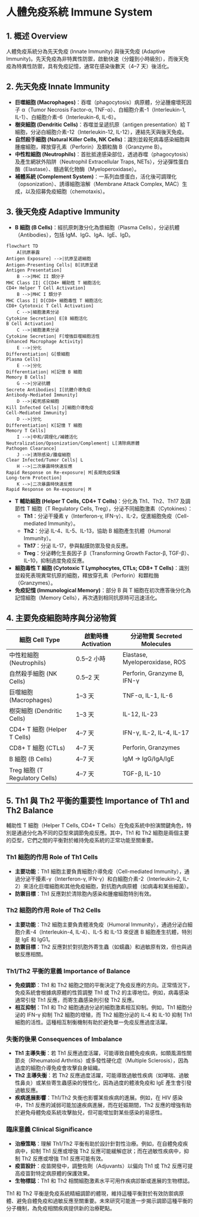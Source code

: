 # 人體免疫系統 Immune System

## 1. 概述 Overview
人體免疫系統分為先天免疫 (Innate Immunity) 與後天免疫 (Adaptive Immunity)。先天免疫為非特異性防禦，啟動快速（分鐘到小時級別），而後天免疫為特異性防禦，具有免疫記憶，通常在感染後數天（4–7 天）後活化。

## 2. 先天免疫 Innate Immunity

- **巨噬細胞 (Macrophages)**：吞噬（phagocytosis）病原體，分泌腫瘤壞死因子 α（Tumor Necrosis Factor-α, TNF-α）、白細胞介素-1（Interleukin-1, IL-1）、白細胞介素-6（Interleukin-6, IL-6）。
- **樹突細胞 (Dendritic Cells)**：吞噬並呈遞抗原（antigen presentation）給 T 細胞，分泌白細胞介素-12（Interleukin-12, IL-12），連結先天與後天免疫。
- **自然殺手細胞 (Natural Killer Cells, NK Cells)**：識別並殺死病毒感染細胞與腫瘤細胞，釋放穿孔素（Perforin）及顆粒酶 B（Granzyme B）。
- **中性粒細胞 (Neutrophils)**：首批抵達感染部位，透過吞噬（phagocytosis）及產生網狀外陷阱（Neutrophil Extracellular Traps, NETs），分泌彈性蛋白酶（Elastase）、髓過氧化物酶（Myeloperoxidase）。
- **補體系統 (Complement System)**：一系列血漿蛋白，活化後可調理化（opsonization）、誘導細胞溶解（Membrane Attack Complex, MAC）生成，以及招募免疫細胞（chemotaxis）。

## 3. 後天免疫 Adaptive Immunity

- **B 細胞 (B Cells)**：經抗原刺激分化為漿細胞（Plasma Cells），分泌抗體（Antibodies），包括 IgM、IgG、IgA、IgE、IgD。

```mermaid
flowchart TD
    A[抗原暴露
Antigen Exposure] -->|抗原呈遞細胞
Antigen-Presenting Cells| B[抗原呈遞
Antigen Presentation]
    B -->|MHC II 類分子
MHC Class II| C[CD4+ 輔助性 T 細胞活化
CD4+ Helper T Cell Activation]
    B -->|MHC I 類分子
MHC Class I| D[CD8+ 細胞毒性 T 細胞活化
CD8+ Cytotoxic T Cell Activation]
    C -->|細胞激素分泌
Cytokine Secretion| E[B 細胞活化
B Cell Activation]
    C -->|細胞激素分泌
Cytokine Secretion| F[增強巨噬細胞活性
Enhanced Macrophage Activity]
    E -->|分化
Differentiation| G[漿細胞
Plasma Cells]
    E -->|分化
Differentiation| H[記憶 B 細胞
Memory B Cells]
    G -->|分泌抗體
Secrete Antibodies| I[抗體介導免疫
Antibody-Mediated Immunity]
    D -->|殺死感染細胞
Kill Infected Cells| J[細胞介導免疫
Cell-Mediated Immunity]
    D -->|分化
Differentiation| K[記憶 T 細胞
Memory T Cells]
    I -->|中和/調理化/補體活化
Neutralization/Opsonization/Complement| L[清除病原體
Pathogen Clearance]
    J -->|清除感染/腫瘤細胞
Clear Infected/Tumor Cells| L
    H -->|二次暴露時快速反應
Rapid Response on Re-exposure| M[長期免疫保護
Long-term Protection]
    K -->|二次暴露時快速反應
Rapid Response on Re-exposure| M
```

- **T 輔助細胞 (Helper T Cells, CD4+ T Cells)**：分化為 Th1、Th2、Th17 及調節性 T 細胞（T Regulatory Cells, Treg），分泌不同細胞激素（Cytokines）：
  - **Th1**：分泌干擾素 γ（Interferon-γ, IFN-γ）、IL-2，促進細胞免疫（Cell-mediated Immunity）。
  - **Th2**：分泌 IL-4、IL-5、IL-13，協助 B 細胞產生抗體（Humoral Immunity）。
  - **Th17**：分泌 IL-17，參與黏膜防禦及發炎反應。
  - **Treg**：分泌轉化生長因子 β（Transforming Growth Factor-β, TGF-β）、IL-10，抑制過度免疫反應。
- **細胞毒性 T 細胞 (Cytotoxic T Lymphocytes, CTLs; CD8+ T Cells)**：識別並殺死表現異常抗原的細胞，釋放穿孔素（Perforin）和顆粒酶（Granzymes）。
- **免疫記憶 (Immunological Memory)**：部分 B 與 T 細胞在初次應答後分化為記憶細胞（Memory Cells），再次遇到相同抗原時可迅速活化。

## 4. 主要免疫細胞時序與分泌物質

| 細胞 Cell Type | 啟動時機 Activation | 分泌物質 Secreted Molecules |
| ------------- | ------------------- | ----------------------------- |
| 中性粒細胞 (Neutrophils) | 0.5–2 小時 | Elastase, Myeloperoxidase, ROS |
| 自然殺手細胞 (NK Cells) | 0.5–2 天 | Perforin, Granzyme B, IFN-γ |
| 巨噬細胞 (Macrophages) | 1–3 天 | TNF-α, IL-1, IL-6 |
| 樹突細胞 (Dendritic Cells) | 1–3 天 | IL-12, IL-23 |
| CD4+ T 細胞 (Helper T Cells) | 4–7 天 | IFN-γ, IL-2, IL-4, IL-17 |
| CD8+ T 細胞 (CTLs) | 4–7 天 | Perforin, Granzymes |
| B 細胞 (B Cells) | 4–7 天 | IgM → IgG/IgA/IgE |
| Treg 細胞 (T Regulatory Cells) | 4–7 天 | TGF-β, IL-10 |

## 5. Th1 與 Th2 平衡的重要性 Importance of Th1 and Th2 Balance

輔助性 T 細胞（Helper T Cells, CD4+ T Cells）在免疫系統中扮演關鍵角色，特別是通過分化為不同的亞型來調節免疫反應。其中，Th1 和 Th2 細胞是兩個主要的亞型，它們之間的平衡對於維持免疫系統的正常功能至關重要。

### Th1 細胞的作用 Role of Th1 Cells
- **主要功能**：Th1 細胞主要負責細胞介導免疫（Cell-mediated Immunity），通過分泌干擾素-γ（Interferon-γ, IFN-γ）和白細胞介素-2（Interleukin-2, IL-2）來活化巨噬細胞和其他免疫細胞，對抗胞內病原體（如病毒和某些細菌）。
- **防禦目標**：Th1 反應對於清除胞內感染和腫瘤細胞特別有效。

### Th2 細胞的作用 Role of Th2 Cells
- **主要功能**：Th2 細胞主要負責體液免疫（Humoral Immunity），通過分泌白細胞介素-4（Interleukin-4, IL-4）、IL-5 和 IL-13 來促進 B 細胞產生抗體，特別是 IgE 和 IgG1。
- **防禦目標**：Th2 反應對於對抗胞外寄生蟲（如蠕蟲）和過敏原有效，但也與過敏反應相關。

### Th1/Th2 平衡的意義 Importance of Balance
- **免疫調節**：Th1 和 Th2 細胞之間的平衡決定了免疫反應的方向。正常情況下，免疫系統會根據病原體的性質調整 Th1 或 Th2 的主導地位。例如，病毒感染通常引發 Th1 反應，而寄生蟲感染則引發 Th2 反應。
- **相互抑制**：Th1 和 Th2 細胞通過分泌的細胞激素相互抑制。例如，Th1 細胞分泌的 IFN-γ 抑制 Th2 細胞的增殖，而 Th2 細胞分泌的 IL-4 和 IL-10 抑制 Th1 細胞的活性。這種相互制衡機制有助於避免單一免疫反應過度活躍。

### 失衡的後果 Consequences of Imbalance
- **Th1 主導失衡**：若 Th1 反應過度活躍，可能導致自體免疫疾病，如類風濕性關節炎（Rheumatoid Arthritis）或多發性硬化症（Multiple Sclerosis），因為過度的細胞介導免疫會攻擊自身組織。
- **Th2 主導失衡**：若 Th2 反應過度活躍，可能導致過敏性疾病（如哮喘、過敏性鼻炎）或某些寄生蟲感染的慢性化，因為過度的體液免疫和 IgE 產生會引發過敏反應。
- **疾病進展影響**：Th1/Th2 失衡也影響某些疾病的進展。例如，在 HIV 感染中，Th1 反應的減弱可能加速疾病進展，而在妊娠期間，Th2 反應的增強有助於避免母體免疫系統攻擊胎兒，但可能增加對某些感染的易感性。

### 臨床意義 Clinical Significance
- **治療策略**：理解 Th1/Th2 平衡有助於設計針對性治療。例如，在自體免疫疾病中，抑制 Th1 反應或增強 Th2 反應可能緩解症狀；而在過敏性疾病中，抑制 Th2 反應或增強 Th1 反應可能有效。
- **疫苗設計**：疫苗開發中，調整佐劑（Adjuvants）以偏向 Th1 或 Th2 反應可提高疫苗對特定病原體的保護效果。
- **生物標誌**：Th1 和 Th2 相關細胞激素水平可用作疾病診斷或進展的生物標誌。

Th1 和 Th2 平衡是免疫系統精細調節的體現，維持這種平衡對於有效防禦病原體、避免自體免疫和過敏反應至關重要。未來研究可能進一步揭示調節這種平衡的分子機制，為免疫相關疾病提供新的治療靶點。